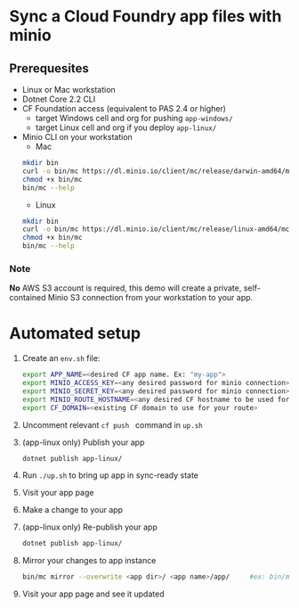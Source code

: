 # Sync a Cloud Foundry app files with minio


## Prerequesites
* Linux or Mac workstation
* Dotnet Core 2.2 CLI 
* CF Foundation access (equivalent to PAS 2.4 or higher)
  * target Windows cell and org for pushing `app-windows/`
  * target Linux cell and org if you deploy `app-linux/`
* Minio CLI on your workstation
  * Mac
  ```bash
  mkdir bin
  curl -o bin/mc https://dl.minio.io/client/mc/release/darwin-amd64/mc
  chmod +x bin/mc
  bin/mc --help
  ```
  * Linux
  ```bash
  mkdir bin
  curl -o bin/mc https://dl.minio.io/client/mc/release/linux-amd64/mc
  chmod +x bin/mc
  bin/mc --help
  ```


### Note
**No** AWS S3 account is required, this demo will create a private, self-contained Minio S3 connection from your workstation to your app.


# Automated setup
1. Create an `env.sh` file:
   ```bash
   export APP_NAME=<desired CF app name. Ex: "my-app">
   export MINIO_ACCESS_KEY=<any desired password for minio connection>
   export MINIO_SECRET_KEY=<any desired password for minio connection>
   export MINIO_ROUTE_HOSTNAME=<any desired CF hostname to be used for your S3 route. Ex: "my-app-s3">
   export CF_DOMAIN=<existing CF domain to use for your route>
   ```

1. Uncomment relevant `cf push ` command in `up.sh`

1. (app-linux only) Publish your app
   ```bash
   dotnet publish app-linux/
   ```

1. Run `./up.sh` to bring up app in sync-ready state

1. Visit your app page

1. Make a change to your app

1. (app-linux only) Re-publish your app
   ```bash
   dotnet publish app-linux/
   ```

1. Mirror your changes to app instance
   ```bash
   bin/mc mirror --overwrite <app dir>/ <app name>/app/     #ex: bin/mc mirror --overwrite app-linux/ my-app/app/
   ```

1. Visit your app page and see it updated
